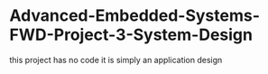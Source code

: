 # Advanced-Embedded-Systems-FWD-Project-3-System-Design
 this project has no code it is simply an application design
